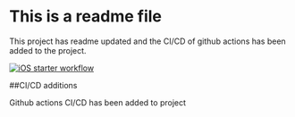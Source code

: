 # This is a readme file

This project has readme updated and the CI/CD of github actions has been added to the project.

[![iOS starter workflow](https://github.com/PmAbi1993/BadgeTester/actions/workflows/swift.yml/badge.svg)](https://github.com/PmAbi1993/BadgeTester/actions/workflows/swift.yml)

##CI/CD additions

Github actions CI/CD has been added to project


